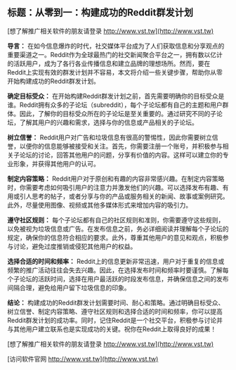## **标题：从零到一：构建成功的Reddit群发计划**

[想了解推广相关软件的朋友请登录 http://www.vst.tw](http://www.vst.tw)

**导言：**
在如今信息爆炸的时代，社交媒体平台成为了人们获取信息和分享观点的重要渠道之一。Reddit作为全球最热门的社交新闻聚合平台之一，拥有数以亿计的活跃用户，成为了各行各业传播信息和建立品牌的理想场所。然而，要在Reddit上实现有效的群发计划并不容易，本文将介绍一些关键步骤，帮助你从零开始构建成功的Reddit群发计划。

**确定目标受众：**
在开始构建Reddit群发计划之前，首先需要明确你的目标受众是谁。Reddit拥有众多的子论坛（subreddit），每个子论坛都有自己的主题和用户群体。因此，了解你的目标受众所在的子论坛是至关重要的。通过研究不同的子论坛，了解其用户的兴趣和需求，选择与你的信息或产品相关的子论坛。

**树立信誉：**
Reddit用户对广告和垃圾信息有很高的警惕性，因此你需要树立信誉，以便你的信息能够被接受和关注。首先，你需要注册一个账号，并积极参与相关子论坛的讨论，回答其他用户的问题，分享有价值的内容。这样可以建立你的专业形象，并获得其他用户的认可。

**制定内容策略：**
Reddit用户对于原创和有趣的内容非常感兴趣。在制定内容策略时，你需要考虑如何吸引用户的注意力并激发他们的兴趣。可以选择发布有趣、有用或引人思考的帖子，或者分享与你的产品或服务相关的新闻、故事或案例研究。此外，尽量使用图像、视频或其他多媒体形式来增加内容的吸引力。

**遵守社区规则：**
每个子论坛都有自己的社区规则和准则，你需要遵守这些规则，以免被视为垃圾信息或广告。在发布信息之前，务必详细阅读并理解每个子论坛的规定，确保你的信息符合相应的要求。此外，尊重其他用户的意见和观点，积极参与讨论，避免过度推销或侵犯其他用户的权益。

**选择合适的时间和频率：**
Reddit上的信息更新非常迅速，用户对于重复的信息或频繁的推广活动往往会失去兴趣。因此，在选择发布时间和频率时要谨慎。了解每个子论坛的活跃时间，选择在用户最活跃的时段发布信息，并确保信息之间的发布间隔合理，避免给用户留下垃圾信息的印象。

**结论：**
构建成功的Reddit群发计划需要时间、耐心和策略。通过明确目标受众、树立信誉、制定内容策略、遵守社区规则和选择合适的时间和频率，你可以提高Reddit群发计划的成功率。同时，记住Reddit是一个社交平台，积极参与讨论并与其他用户建立联系也是实现成功的关键。祝你在Reddit上取得良好的成果！

[想了解推广相关软件的朋友请登录 http://www.vst.tw](http://www.vst.tw)


[访问软件官网 http://www.vst.tw](http://www.vst.tw)
